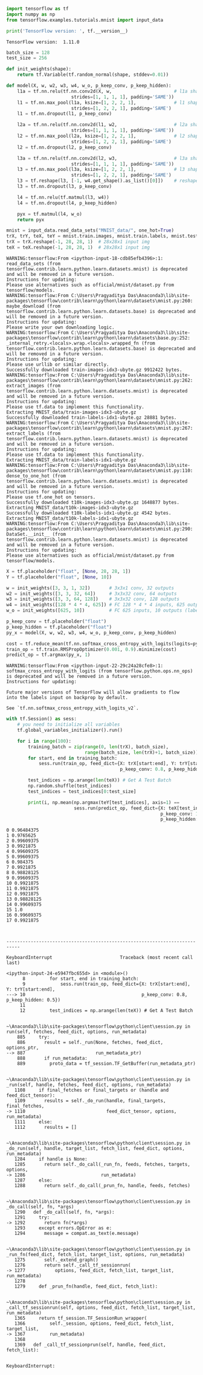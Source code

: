 

```python
import tensorflow as tf
import numpy as np
from tensorflow.examples.tutorials.mnist import input_data
```


```python
print('TensorFlow version: ', tf.__version__)
```

    TensorFlow version:  1.11.0
    


```python
batch_size = 128
test_size = 256
```


```python
def init_weights(shape):
    return tf.Variable(tf.random_normal(shape, stddev=0.01))
```


```python
def model(X, w, w2, w3, w4, w_o, p_keep_conv, p_keep_hidden):
    l1a = tf.nn.relu(tf.nn.conv2d(X, w,                       # l1a shape=(?, 28, 28, 32)
                        strides=[1, 1, 1, 1], padding='SAME'))
    l1 = tf.nn.max_pool(l1a, ksize=[1, 2, 2, 1],              # l1 shape=(?, 14, 14, 32)
                        strides=[1, 2, 2, 1], padding='SAME')
    l1 = tf.nn.dropout(l1, p_keep_conv)

    l2a = tf.nn.relu(tf.nn.conv2d(l1, w2,                     # l2a shape=(?, 14, 14, 64)
                        strides=[1, 1, 1, 1], padding='SAME'))
    l2 = tf.nn.max_pool(l2a, ksize=[1, 2, 2, 1],              # l2 shape=(?, 7, 7, 64)
                        strides=[1, 2, 2, 1], padding='SAME')
    l2 = tf.nn.dropout(l2, p_keep_conv)

    l3a = tf.nn.relu(tf.nn.conv2d(l2, w3,                     # l3a shape=(?, 7, 7, 128)
                        strides=[1, 1, 1, 1], padding='SAME'))
    l3 = tf.nn.max_pool(l3a, ksize=[1, 2, 2, 1],              # l3 shape=(?, 4, 4, 128)
                        strides=[1, 2, 2, 1], padding='SAME')
    l3 = tf.reshape(l3, [-1, w4.get_shape().as_list()[0]])    # reshape to (?, 2048)
    l3 = tf.nn.dropout(l3, p_keep_conv)

    l4 = tf.nn.relu(tf.matmul(l3, w4))
    l4 = tf.nn.dropout(l4, p_keep_hidden)

    pyx = tf.matmul(l4, w_o)
    return pyx
```


```python
mnist = input_data.read_data_sets("MNIST_data/", one_hot=True)
trX, trY, teX, teY = mnist.train.images, mnist.train.labels, mnist.test.images, mnist.test.labels
trX = trX.reshape(-1, 28, 28, 1)  # 28x28x1 input img
teX = teX.reshape(-1, 28, 28, 1)  # 28x28x1 input img
```

    WARNING:tensorflow:From <ipython-input-18-cdb85efb4396>:1: read_data_sets (from tensorflow.contrib.learn.python.learn.datasets.mnist) is deprecated and will be removed in a future version.
    Instructions for updating:
    Please use alternatives such as official/mnist/dataset.py from tensorflow/models.
    WARNING:tensorflow:From C:\Users\Pragyaditya Das\Anaconda3\lib\site-packages\tensorflow\contrib\learn\python\learn\datasets\mnist.py:260: maybe_download (from tensorflow.contrib.learn.python.learn.datasets.base) is deprecated and will be removed in a future version.
    Instructions for updating:
    Please write your own downloading logic.
    WARNING:tensorflow:From C:\Users\Pragyaditya Das\Anaconda3\lib\site-packages\tensorflow\contrib\learn\python\learn\datasets\base.py:252: _internal_retry.<locals>.wrap.<locals>.wrapped_fn (from tensorflow.contrib.learn.python.learn.datasets.base) is deprecated and will be removed in a future version.
    Instructions for updating:
    Please use urllib or similar directly.
    Successfully downloaded train-images-idx3-ubyte.gz 9912422 bytes.
    WARNING:tensorflow:From C:\Users\Pragyaditya Das\Anaconda3\lib\site-packages\tensorflow\contrib\learn\python\learn\datasets\mnist.py:262: extract_images (from tensorflow.contrib.learn.python.learn.datasets.mnist) is deprecated and will be removed in a future version.
    Instructions for updating:
    Please use tf.data to implement this functionality.
    Extracting MNIST_data/train-images-idx3-ubyte.gz
    Successfully downloaded train-labels-idx1-ubyte.gz 28881 bytes.
    WARNING:tensorflow:From C:\Users\Pragyaditya Das\Anaconda3\lib\site-packages\tensorflow\contrib\learn\python\learn\datasets\mnist.py:267: extract_labels (from tensorflow.contrib.learn.python.learn.datasets.mnist) is deprecated and will be removed in a future version.
    Instructions for updating:
    Please use tf.data to implement this functionality.
    Extracting MNIST_data/train-labels-idx1-ubyte.gz
    WARNING:tensorflow:From C:\Users\Pragyaditya Das\Anaconda3\lib\site-packages\tensorflow\contrib\learn\python\learn\datasets\mnist.py:110: dense_to_one_hot (from tensorflow.contrib.learn.python.learn.datasets.mnist) is deprecated and will be removed in a future version.
    Instructions for updating:
    Please use tf.one_hot on tensors.
    Successfully downloaded t10k-images-idx3-ubyte.gz 1648877 bytes.
    Extracting MNIST_data/t10k-images-idx3-ubyte.gz
    Successfully downloaded t10k-labels-idx1-ubyte.gz 4542 bytes.
    Extracting MNIST_data/t10k-labels-idx1-ubyte.gz
    WARNING:tensorflow:From C:\Users\Pragyaditya Das\Anaconda3\lib\site-packages\tensorflow\contrib\learn\python\learn\datasets\mnist.py:290: DataSet.__init__ (from tensorflow.contrib.learn.python.learn.datasets.mnist) is deprecated and will be removed in a future version.
    Instructions for updating:
    Please use alternatives such as official/mnist/dataset.py from tensorflow/models.
    


```python
X = tf.placeholder("float", [None, 28, 28, 1])
Y = tf.placeholder("float", [None, 10])
```


```python
w = init_weights([3, 3, 1, 32])       # 3x3x1 conv, 32 outputs
w2 = init_weights([3, 3, 32, 64])     # 3x3x32 conv, 64 outputs
w3 = init_weights([3, 3, 64, 128])    # 3x3x32 conv, 128 outputs
w4 = init_weights([128 * 4 * 4, 625]) # FC 128 * 4 * 4 inputs, 625 outputs
w_o = init_weights([625, 10])         # FC 625 inputs, 10 outputs (labels)

```


```python
p_keep_conv = tf.placeholder("float")
p_keep_hidden = tf.placeholder("float")
py_x = model(X, w, w2, w3, w4, w_o, p_keep_conv, p_keep_hidden)
```


```python
cost = tf.reduce_mean(tf.nn.softmax_cross_entropy_with_logits(logits=py_x, labels=Y))
train_op = tf.train.RMSPropOptimizer(0.001, 0.9).minimize(cost)
predict_op = tf.argmax(py_x, 1)

```

    WARNING:tensorflow:From <ipython-input-22-29c24a28cfe8>:1: softmax_cross_entropy_with_logits (from tensorflow.python.ops.nn_ops) is deprecated and will be removed in a future version.
    Instructions for updating:
    
    Future major versions of TensorFlow will allow gradients to flow
    into the labels input on backprop by default.
    
    See `tf.nn.softmax_cross_entropy_with_logits_v2`.
    
    


```python
with tf.Session() as sess:
    # you need to initialize all variables
    tf.global_variables_initializer().run()

    for i in range(100):
        training_batch = zip(range(0, len(trX), batch_size),
                             range(batch_size, len(trX)+1, batch_size))
        for start, end in training_batch:
            sess.run(train_op, feed_dict={X: trX[start:end], Y: trY[start:end],
                                          p_keep_conv: 0.8, p_keep_hidden: 0.5})

        test_indices = np.arange(len(teX)) # Get A Test Batch
        np.random.shuffle(test_indices)
        test_indices = test_indices[0:test_size]

        print(i, np.mean(np.argmax(teY[test_indices], axis=1) ==
                         sess.run(predict_op, feed_dict={X: teX[test_indices],
                                                         p_keep_conv: 1.0,
                                                         p_keep_hidden: 1.0})))
```

    0 0.96484375
    1 0.9765625
    2 0.99609375
    3 0.9921875
    4 0.99609375
    5 0.99609375
    6 0.984375
    7 0.9921875
    8 0.98828125
    9 0.99609375
    10 0.9921875
    11 0.9921875
    12 0.9921875
    13 0.98828125
    14 0.99609375
    15 1.0
    16 0.99609375
    17 0.9921875
    


    ---------------------------------------------------------------------------

    KeyboardInterrupt                         Traceback (most recent call last)

    <ipython-input-24-e5947fbc655d> in <module>()
          8         for start, end in training_batch:
          9             sess.run(train_op, feed_dict={X: trX[start:end], Y: trY[start:end],
    ---> 10                                           p_keep_conv: 0.8, p_keep_hidden: 0.5})
         11 
         12         test_indices = np.arange(len(teX)) # Get A Test Batch
    

    ~\Anaconda3\lib\site-packages\tensorflow\python\client\session.py in run(self, fetches, feed_dict, options, run_metadata)
        885     try:
        886       result = self._run(None, fetches, feed_dict, options_ptr,
    --> 887                          run_metadata_ptr)
        888       if run_metadata:
        889         proto_data = tf_session.TF_GetBuffer(run_metadata_ptr)
    

    ~\Anaconda3\lib\site-packages\tensorflow\python\client\session.py in _run(self, handle, fetches, feed_dict, options, run_metadata)
       1108     if final_fetches or final_targets or (handle and feed_dict_tensor):
       1109       results = self._do_run(handle, final_targets, final_fetches,
    -> 1110                              feed_dict_tensor, options, run_metadata)
       1111     else:
       1112       results = []
    

    ~\Anaconda3\lib\site-packages\tensorflow\python\client\session.py in _do_run(self, handle, target_list, fetch_list, feed_dict, options, run_metadata)
       1284     if handle is None:
       1285       return self._do_call(_run_fn, feeds, fetches, targets, options,
    -> 1286                            run_metadata)
       1287     else:
       1288       return self._do_call(_prun_fn, handle, feeds, fetches)
    

    ~\Anaconda3\lib\site-packages\tensorflow\python\client\session.py in _do_call(self, fn, *args)
       1290   def _do_call(self, fn, *args):
       1291     try:
    -> 1292       return fn(*args)
       1293     except errors.OpError as e:
       1294       message = compat.as_text(e.message)
    

    ~\Anaconda3\lib\site-packages\tensorflow\python\client\session.py in _run_fn(feed_dict, fetch_list, target_list, options, run_metadata)
       1275       self._extend_graph()
       1276       return self._call_tf_sessionrun(
    -> 1277           options, feed_dict, fetch_list, target_list, run_metadata)
       1278 
       1279     def _prun_fn(handle, feed_dict, fetch_list):
    

    ~\Anaconda3\lib\site-packages\tensorflow\python\client\session.py in _call_tf_sessionrun(self, options, feed_dict, fetch_list, target_list, run_metadata)
       1365     return tf_session.TF_SessionRun_wrapper(
       1366         self._session, options, feed_dict, fetch_list, target_list,
    -> 1367         run_metadata)
       1368 
       1369   def _call_tf_sessionprun(self, handle, feed_dict, fetch_list):
    

    KeyboardInterrupt: 

